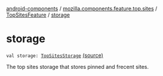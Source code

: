 [android-components](../../index.md) / [mozilla.components.feature.top.sites](../index.md) / [TopSitesFeature](index.md) / [storage](./storage.md)

# storage

`val storage: `[`TopSitesStorage`](../-top-sites-storage/index.md) [(source)](https://github.com/mozilla-mobile/android-components/blob/master/components/feature/top-sites/src/main/java/mozilla/components/feature/top/sites/TopSitesFeature.kt#L22)

The top sites storage that stores pinned and frecent sites.


